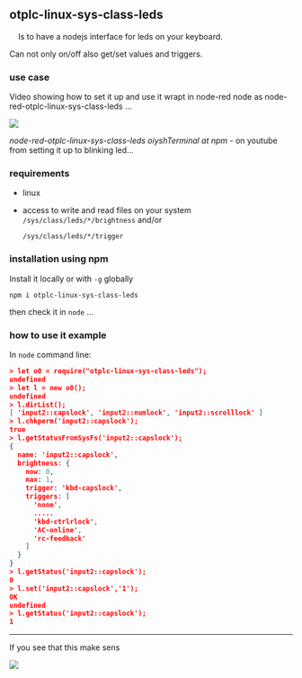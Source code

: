 ## otplc-linux-sys-class-leds

    Is to have a nodejs interface for leds on your keyboard.

Can not only on/off also get/set values and triggers.



### use case

Video showing how to set it up and use it wrapt in node-red node as node-red-otplc-linux-sys-class-leds ...

[![](https://i.ytimg.com/an_webp/X3jwnlGD_SM/mqdefault_6s.webp?du=3000&sqp=CIewoaEG&rs=AOn4CLBo2zmuuYR-4eJyDtKvtJkHamsh8w)
](https://www.youtube.com/watch?v=X3jwnlGD_SM)

*node-red-otplc-linux-sys-class-leds oiyshTerminal at npm* - on youtube from setting it up to blinking led...



### requirements

- linux

- access to write and read files on your system `/sys/class/leds/*/brightness` and/or
  
  `/sys/class/leds/*/trigger`



### installation using npm

Install it locally or with `-g` globally

```shell
npm i otplc-linux-sys-class-leds
```

then check it in `node` ...



### how to use it example

In `node` command line:

```json
> let o0 = require("otplc-linux-sys-class-leds");
undefined
> let l = new o0();
undefined
> l.dirList();
[ 'input2::capslock', 'input2::numlock', 'input2::scrolllock' ]
> l.chkperm('input2::capslock');
true
> l.getStatusFromSysFs('input2::capslock');
{
  name: 'input2::capslock',
  brightness: {
    now: 0,
    max: 1,
    trigger: 'kbd-capslock',
    triggers: [
      'none',
      .....
      'kbd-ctrlrlock',
      'AC-online',
      'rc-feedback'
    ]
  }
}
> l.getStatus('input2::capslock');
0
> l.set('input2::capslock','1');
OK
undefined
> l.getStatus('input2::capslock');
1
```

---
If you see that this make sens 

[![](https://camo.githubusercontent.com/cd07f1a5d90e454e7bbf69d22ebe4cdbd3a0b3dcf56ba0b6c2495a8e99c776be/68747470733a2f2f6b6f2d66692e636f6d2f696d672f676974687562627574746f6e5f736d2e737667)](https://ko-fi.com/B0B0DFYGS)
